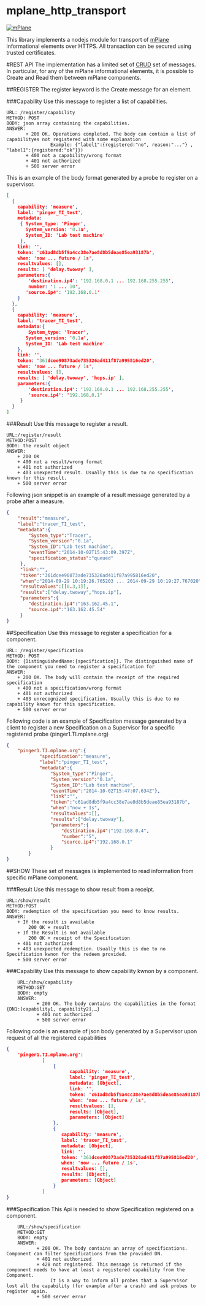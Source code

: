 mplane_http_transport
=====================

[![mPlane](http://www.ict-mplane.eu/sites/default/files//public/mplane_final_256x_0.png)](http://www.ict-mplane.eu/)

This library implements a nodejs module for transport of [mPlane](http://www.ict-mplane.eu/) informational elements over HTTPS.
All transaction can be secured using trusted certificates.

#REST API
The implementation has a limited set of  [CRUD](http://en.wikipedia.org/wiki/Create,_read,_update_and_delete) set of messages.
In particular, for any of the mPlane informational elements, it is possible to Create and Read them between mPlane components.


##REGISTER
The register keyword is the Create message for an element.

###Capability
Use this message to register a list of capabilities.

    URL: /register/capability
    METHOD: POST
    BODY: json array containing the capabilities.
    ANSWER:
           + 200 OK. Operations completed. The body can contain a list of capabilityes not registered with some explanation
                    Example: {"label1":{registered:"no", reason:"..."} , "label1":{registered:"ok"}})
           + 400 not a capability/wrong format
           + 401 not authorized
           + 500 server error

This is an example of the body format generated by a probe to register on a supervisor.

```json
[ 
  { 
    capability: 'measure',
    label: 'pinger_TI_test',
    metadata:
     { System_type: 'Pinger',
       System_version: '0.1a',
       System_ID: 'Lab test machine' 
     },
    link: '',
    token: 'c61ad8db5f9a4cc38e7ae8d8b5deae85ea93187b',
    when: 'now ... future / 1s',
    resultvalues: [],
    results: [ 'delay.twoway' ],
    parameters:{ 
        'destination.ip4': '192.168.0.1 ... 192.168.255.255',
        number: '1 ... 10',
       'source.ip4': '192.168.0.1' 
    } 
  },
  { 
    capability: 'measure',
    label: 'tracer_TI_test',
    metadata:{ 
        System_type: 'Tracer',
       System_version: '0.1a',
       System_ID: 'Lab test machine' 
    },
    link: '',
    token: '361dcee90873ade735326ad411f87a995816ed20',
    when: 'now ... future / 1s',
    resultvalues: [],
    results: [ 'delay.twoway', 'hops.ip' ],
    parameters:{ 
        'destination.ip4': '192.168.0.1 ... 192.168.255.255',
        'source.ip4': '192.168.0.1' 
     } 
  } 
]
```

###Result
Use this message to register a result.
    
    URL:/register/result
    METHOD:POST
    BODY: the result object
    ANSWER:
        + 200 OK
        + 400 not a result/wrong format
        + 401 not authorized
        + 403 unexpected result. Usually this is due to no specification known for this result.
        + 500 server error
        
Following json snippet is an example of a result message generated by a probe after a measure.

```json
{
    "result":"measure",
    "label":"tracer_TI_test",
    "metadata":{
        "System_type":"Tracer",
        "System_version":"0.1a",
        "System_ID":"Lab test machine",
        "eventTime":"2014-10-02T15:43:09.397Z",
        "specification_status":"queued"
     },
     "link":"",
     "token":"361dcee90873ade735326ad411f87a995816ed20",
     "when":"2014-09-29 10:19:26.765203 ... 2014-09-29 10:19:27.767020",
     "resultvalues":[[0.3,1]],
     "results":["delay.twoway","hops.ip"],
     "parameters":{
        "destination.ip4":"163.162.45.1",
        "source.ip4":"163.162.45.54"
     }
}
```

##Specification
Use this message to register a specification for a component.
  
    URL: /register/specification
    METHOD: POST
    BODY: {DistinguishedName:{specification}}. The distinguished name of the component you need to register a specification for
    ANSWER:
        + 200 OK. The body will contain the receipt of the required specification
        + 400 not a specification/wrong format
        + 401 not authorized
        + 403 unrecognized specification. Usually this is due to no capability known for this specification.
        + 500 server error
 
Following code is an example of Specification message generated by a client to register a new Specification on a Supervisor for a specific registered probe (pinger1.TI.mplane.org)

```json
{
    "pinger1.TI.mplane.org":{
            "specification":"measure",
            "label":"pinger_TI_test",
            "metadata":{
                "System_type":"Pinger",
                "System_version":"0.1a",
                "System_ID":"Lab test machine",
                "eventTime":"2014-10-02T15:47:07.634Z"},
                "link":"",
                "token":"c61ad8db5f9a4cc38e7ae8d8b5deae85ea93187b",
                "when":"now + 1s",
                "resultvalues":[],
                "results":["delay.twoway"],
                "parameters":{
                    "destination.ip4":"192.168.0.4",
                    "number":"5",
                    "source.ip4":"192.168.0.1"
                }
        }
}
```

##SHOW
These set of messages is implemented to read information from specific mPlane component. 

###Result
Use this message to show result from a receipt.
    
    URL:/show/result
    METHOD:POST
    BODY: redemption of the specification you need to know results.
    ANSWER:
        + If the result is available
            200 OK + result 
        + If the Result is not available
            200 OK + receipt of the Specification
        + 401 not authorized
        + 403 unexpected redemption. Usually this is due to no Specification kwnon for the redeem provided.
        + 500 server error

###Capability
Use this message to show capability kwnon by a component.

        URL:/show/capability
        METHOD:GET
        BODY: empty
        ANSWER:
               + 200 OK. The body contains the capabilities in the format {DN1:[capability1, capability2],…}
               + 401 not authorized
               + 500 server error
               
               
Following code is an example of json body generated by a Supervisor upon request of all the registered capabilities

```json
{ 
    'pinger1.TI.mplane.org':
             [ 
                 { 
                       capability: 'measure',
                       label: 'pinger_TI_test',
                       metadata: [Object],
                       link: '',
                       token: 'c61ad8db5f9a4cc38e7ae8d8b5deae85ea93187b',
                       when: 'now ... future / 1s',
                       resultvalues: [],
                       results: [Object],
                       parameters: [Object] 
                 },
                 { 
                    capability: 'measure',
                    label: 'tracer_TI_test',
                    metadata: [Object],
                    link: '',
                    token: '361dcee90873ade735326ad411f87a995816ed20',
                    when: 'now ... future / 1s',
                    resultvalues: [],
                    results: [Object],
                    parameters: [Object] 
                 } 
             ] 
}
```

###Specification
This Api is needed to show Specification registered on a component.

        URL:/show/specification
        METHOD:GET
        BODY: empty
        ANSWER:
               + 200 OK. The body contains an array of specifications. Component can filter Specifications from the provided DN.
               + 401 not authorized
               + 428 not registered. This message is returned if the component needs to have at least a registered capability from the Component. 
                    It is a way to inform all probes that a Supervisor lost all the capability (for example after a crash) and ask probes to register again. 
               + 500 server error